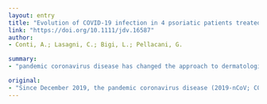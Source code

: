 ```yaml
---
layout: entry
title: "Evolution of COVID-19 infection in 4 psoriatic patients treated with biological drugs"
link: "https://doi.org/10.1111/jdv.16587"
author:
- Conti, A.; Lasagni, C.; Bigi, L.; Pellacani, G.

summary:
- "pandemic coronavirus disease has changed the approach to dermatological diseases. psoriatic patients undergoing immunosuppressive drugs, such as biologics, can potentially show an increase risk of infection. Rare reports are available on the course of COVID-19 infection in patients treated with biologics. We describe a case series of four patients treated. with biologic drugs who had a risk contact."

original:
- "Since December 2019, the pandemic coronavirus disease (2019-nCoV; COVID-19) has changed the approach to all dermatological diseases; in particular, psoriatic patients undergoing immunosuppressive drugs, such as biologics, can potentially show an increase risk of infection (1). However, few reports are available on the course of COVID-19 infection in psoriatic patients treated with biological drugs (2). We describe a case series of four psoriatic patients treated with biologics who had a risk contact with COVID-19."
---
```


